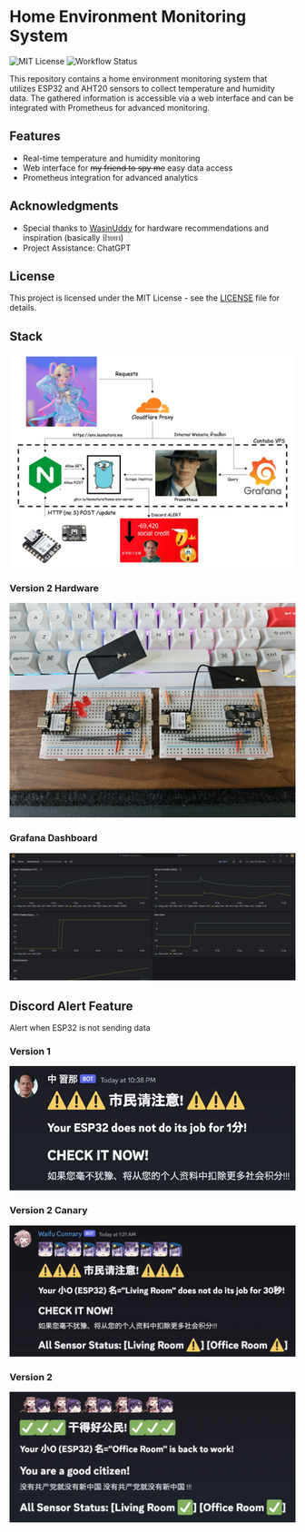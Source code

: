 # Home Environment Monitoring System

![MIT License](https://img.shields.io/badge/License-MIT-green.svg) ![Workflow Status](https://github.com/Leomotors/home-env/actions/workflows/release.yml/badge.svg)

This repository contains a home environment monitoring system that utilizes ESP32 and AHT20 sensors to collect temperature and humidity data. The gathered information is accessible via a web interface and can be integrated with Prometheus for advanced monitoring.

## Features

- Real-time temperature and humidity monitoring
- Web interface for ~~my friend to spy me~~ easy data access
- Prometheus integration for advanced analytics

## Acknowledgments

- Special thanks to [WasinUddy](https://github.com/WasinUddy/Homelab-Environments-Monitor) for hardware recommendations and inspiration (basically ป้ายยา)
- Project Assistance: ChatGPT

## License

This project is licensed under the MIT License - see the [LICENSE](LICENSE) file for details.

## Stack

![](./images/stack.webp)

### Version 2 Hardware

![](./images/board.webp)

### Grafana Dashboard

![](./images/grafana.webp)

## Discord Alert Feature

Alert when ESP32 is not sending data

### Version 1

![](./images/discord-alert.webp)

### Version 2 Canary

![](./images/discord-alert-v2.webp)

### Version 2

![](./images/discord-alert-v2-2.webp)
